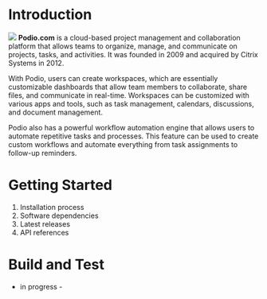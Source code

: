 # Introduction

<img src="https://es.brazilianexperience.com/wp-content/uploads/2019/11/Podio-logo.png">
<strong>Podio.com</strong> is a cloud-based project management and collaboration platform that allows teams to organize, manage, and communicate on projects, tasks, and activities. It was founded in 2009 and acquired by Citrix Systems in 2012.

With Podio, users can create workspaces, which are essentially customizable dashboards that allow team members to collaborate, share files, and communicate in real-time. Workspaces can be customized with various apps and tools, such as task management, calendars, discussions, and document management.

Podio also has a powerful workflow automation engine that allows users to automate repetitive tasks and processes. This feature can be used to create custom workflows and automate everything from task assignments to follow-up reminders.

# Getting Started

1. Installation process
2. Software dependencies
3. Latest releases
4. API references

# Build and Test

- in progress -

